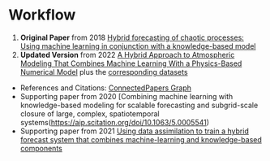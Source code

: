 # Workflow

1. **Original Paper** from 2018 [Hybrid forecasting of chaotic processes: Using machine learning in conjunction with a knowledge-based model](https://drive.google.com/file/d/1jKlxpl0M1FBH-7PBvsXuBg45ur8LRICs/view?usp=sharing)
2. **Updated Version** from 2022 [A Hybrid Approach to Atmospheric Modeling That Combines Machine Learning With a Physics-Based Numerical Model](https://drive.google.com/file/d/183GB_dd3O9qDPKfVrwMmdlNxJIE0dwgp/view?usp=sharing) plus the [corresponding datasets](https://zenodo.org/record/5103176#.Yn5bjBNBwng)
 - References and Citations: [ConnectedPapers Graph](https://www.connectedpapers.com/main/4e1460b240b789a062c80556f343d0ed1238324f/%CE%91-Hybrid-Approach-to-Atmospheric-Modeling-that-Combines-Machine-Learning-with-a-Physics%20Based-Numerical-Model/graph)
 - Supporting paper from 2020 [Combining machine learning with knowledge-based modeling for scalable forecasting and subgrid-scale closure of large, complex, spatiotemporal systems(https://aip.scitation.org/doi/10.1063/5.0005541)
- Supporting paper from 2021 [Using data assimilation to train a hybrid forecast system that combines machine-learning and knowledge-based components](https://aip.scitation.org/doi/10.1063/5.0048050)
